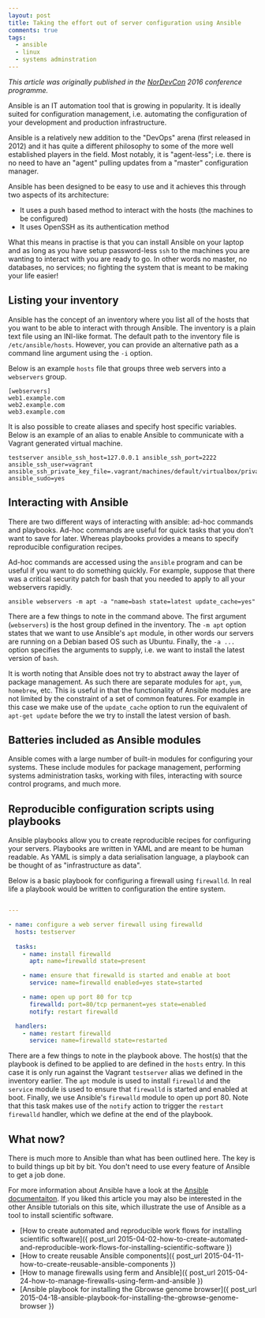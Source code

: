 ```yaml
---
layout: post
title: Taking the effort out of server configuration using Ansible
comments: true
tags:
  - ansible
  - linux
  - systems adminstration
---
```


*This article was originally published in the
[NorDevCon](http://www.nordevcon.com/) 2016 conference programme.*

Ansible is an IT automation tool that is growing in popularity. It is ideally
suited for configuration management, i.e. automating the configuration of your
development and production infrastructure. 

Ansible is a relatively new addition to the "DevOps" arena (first released in
2012) and it has quite a different philosophy to some of the more well
established players in the field. Most notably, it is "agent-less"; i.e. there
is no need to have an "agent" pulling updates from a "master" configuration
manager.

Ansible has been designed to be easy to use and it achieves this through
two aspects of its architecture:

- It uses a push based method to interact with the hosts (the machines to be configured)
- It uses OpenSSH as its authentication method

What this means in practise is that you can install Ansible on your laptop and
as long as you have setup password-less ``ssh`` to the machines you are wanting
to interact with you are ready to go. In other words no master, no databases,
no services; no fighting the system that is meant to be making your life
easier!


## Listing your inventory

Ansible has the concept of an inventory where you list all of the hosts that
you want to be able to interact with through Ansible. The inventory is a plain
text file using an INI-like format. The default path to the inventory file is
``/etc/ansible/hosts``. However, you can provide an alternative path as a
command line argument using the ``-i`` option.

Below is an example ``hosts`` file that groups three web servers into a
``webservers`` group.

```
[webservers]
web1.example.com
web2.example.com
web3.example.com
```

It is also possible to create aliases and specify host specific variables.
Below is an example of an alias to enable Ansible to communicate with a Vagrant
generated virtual machine.

```
testserver ansible_ssh_host=127.0.0.1 ansible_ssh_port=2222 ansible_ssh_user=vagrant ansible_ssh_private_key_file=.vagrant/machines/default/virtualbox/private_key ansible_sudo=yes
```


## Interacting with Ansible

There are two different ways of interacting with ansible: ad-hoc commands and playbooks.
Ad-hoc commands are useful for quick tasks that you don't want to save for later. Whereas
playbooks provides a means to specify reproducible configuration recipes.

Ad-hoc commands are accessed using the ``ansible`` program and can be useful if
you want to do something quickly. For example, suppose that there was a
critical security patch for bash that you needed to apply to all your
webservers rapidly.

```
ansible webservers -m apt -a "name=bash state=latest update_cache=yes"
```

There are a few things to note in the command above. The first argument
(``webservers``) is the host group defined in the inventory. The ``-m apt``
option states that we want to use Ansible's ``apt`` module, in other words our
servers are running on a Debian based OS such as Ubuntu. Finally, the ``-a ...``
option specifies the arguments to supply, i.e. we want to install the latest
version of ``bash``.

It is worth noting that Ansible does not try to abstract away the layer of
package management. As such there are separate modules for ``apt``, ``yum``,
``homebrew``, etc. This is useful in that the functionality of Ansible modules
are not limited by the constraint of a set of common features. For example in
this case we make use of the ``update_cache`` option to run the equivalent of
``apt-get update`` before the we try to install the latest version of bash.


## Batteries included as Ansible modules

Ansible comes with a large number of built-in modules for configuring your
systems. These include modules for package management, performing systems
administration tasks, working with files, interacting with source control
programs, and much more.

## Reproducible configuration scripts using playbooks

Ansible playbooks allow you to create reproducible recipes for configuring your
servers. Playbooks are written in YAML and are meant to be human readable. As
YAML is simply a data serialisation language, a playbook can be thought of as
"infrastructure as data".

Below is a basic playbook for configuring a firewall using ``firewalld``. In
real life a playbook would be written to configuration the entire system.

```yaml

---

- name: configure a web server firewall using firewalld
  hosts: testserver
  
  tasks:
    - name: install firewalld 
      apt: name=firewalld state=present

    - name: ensure that firewalld is started and enable at boot
      service: name=firewalld enabled=yes state=started

    - name: open up port 80 for tcp
      firewalld: port=80/tcp permanent=yes state=enabled
      notify: restart firewalld

  handlers:
    - name: restart firewalld
      service: name=firewalld state=restarted
```

There are a few things to note in the playbook above. The host(s) that the
playbook is defined to be applied to are defined in the ``hosts`` entry. In
this case it is only run against the Vagrant ``testserver`` alias we defined in
the inventory earlier.  The ``apt`` module is used to install ``firewalld`` and
the ``service`` module is used to ensure that ``firewalld`` is started and
enabled at boot. Finally, we use Ansible's ``firewalld`` module to open up port
80.  Note that this task makes use of the ``notify`` action to trigger the
``restart firewalld`` handler, which we define at the end of the playbook.

## What now?

There is much more to Ansible than what has been outlined here. The key is to
build things up bit by bit. You don't need to use every feature of Ansible to
get a job done.

For more information about Ansible have a look at the
[Ansible documentaiton](http://docs.ansible.com/).
If you liked this article you may also be interested in the other Ansible
tutorials on this site, which illustrate the use of Ansible as a tool to install
scientific software.

- [How to create automated and reproducible work flows for installing scientific software]({ post_url 2015-04-02-how-to-create-automated-and-reproducible-work-flows-for-installing-scientific-software })
- [How to create reusable Ansible components]({ post_url 2015-04-11-how-to-create-reusable-ansible-components })
- [How to manage firewalls using ferm and Ansible]({ post_url 2015-04-24-how-to-manage-firewalls-using-ferm-and-ansible })
- [Ansible playbook for installing the Gbrowse genome browser]({ post_url 2015-04-18-ansible-playbook-for-installing-the-gbrowse-genome-browser })
